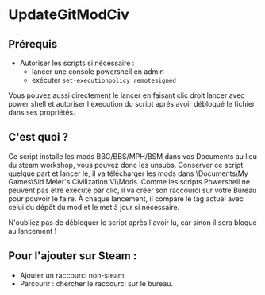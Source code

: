 # UpdateGitModCiv

Prérequis
---------------
- Autoriser les scripts si nécessaire :
    - lancer une console powershell en admin
    - exécuter `set-executionpolicy remotesigned`

Vous pouvez aussi directement le lancer en faisant clic droit lancer avec power shell et autoriser l'execution du script aprés avoir débloqué le fichier dans ses propriétés.

C'est quoi ?
---------------
Ce script installe les mods BBG/BBS/MPH/BSM dans vos Documents au lieu du steam workshop, vous pouvez donc les unsubs.
Conserver ce script quelque part et lancer le, il va télécharger les mods dans \Documents\My Games\Sid Meier's Civilization VI\Mods.
Comme les scripts Powershell ne peuvent pas être exécuté par clic, il va créer son raccourci sur votre Bureau pour pouvoir le faire.
À chaque lancement, il compare le tag actuel avec celui du dépôt du mod et le met à jour si nécessaire.

N'oubliez pas de débloquer le script après l'avoir lu, car sinon il sera bloqué au lancement !


Pour l'ajouter sur Steam :
---------------
- Ajouter un raccourci non-steam
- Parcourir : chercher le raccourci sur le bureau.

